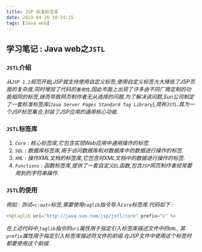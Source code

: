```yaml
---
title: JSP 标准标签库
date: 2019-04-26 10:24:15
tags: [Java web]
---
```


## 学习笔记 : Java web之`JSTL`

### `JSTL`介绍
*从`JSP 1.1`规范开始,JSP就支持使用自定义标签,使用自定义标签大大降低了JSP页面的复杂度.同时增加了代码的`重用性`.因此市面上出现了许多由不同厂商定制的功能相同的标签,继而导致网页制作者无从选择的问题.为了解决该问题,Sun公司制定了一套标准标签库(`Java Server Pages Standard Tag Library`),简称`JSTL`.其为一个JSP标签集合,封装了JSP应用的通用核心功能.*

### `JSTL`标签库
1. *`Core` : 核心标签库,它包含实现Web应用中通用操作的标签.*
2. *`SQL` : 数据库标签库,用于访问数据库和对数据库中的数据进行操作的标签.*
3. *`XML` : 操作XML文档的标签库,它包含对XML文档中的数据进行操作的标签.*
4. *`Functions` : 函数标签库,提供了一套自定义`EL`函数,包含`JSP`网页制作者经常要用到的字符串操作.*

### `JSTL`的使用
*例如 : 测试`<c:out>`标签,需要使用`taglib`指令导入`Core`标签库.代码如下 :*
```java
<%@taglib uri="http://java.sun.com/jsp/jstl/core" prefix="c" %>
```
*在上述代码中,`taglib`指令的`uri`属性用于指定引入标签库描述文件中的`URL`, 其`prefix`属性用于指定引入标签库描述符文件的前缀.在JSP文件中使用这个标签时都要使用这个前缀.*